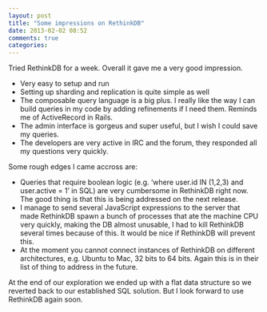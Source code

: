 ```yaml
---
layout: post
title: "Some impressions on RethinkDB"
date: 2013-02-02 08:52
comments: true
categories: 
---
```


Tried RethinkDB for a week. Overall it gave me a very good impression. 

- Very easy to setup and run
- Setting up sharding and replication is quite simple as well
- The composable query language is a big plus. I really like the way I can build queries in my code by adding refinements if I need them. Reminds me of ActiveRecord in Rails.
- The admin interface is gorgeus and super useful, but I wish I could save my queries.
- The developers are very active in IRC and the forum, they responded all my questions very quickly.

Some rough edges I came accross are:

- Queries that require boolean logic (e.g. ‘where user.id IN (1,2,3) and user.active = 1’ in SQL) are very cumbersome in RethinkDB right now. The good thing is that this is being addressed on the next release.
- I manage to send several JavaScript expressions to the server that made RethinkDB spawn a bunch of processes that ate the machine CPU very quickly, making the DB almost unusable, I had to kill RethinkDB several times because of this. It would be nice if RethinkDB will  prevent this.
- At the moment you cannot connect instances of RethinkDB on different architectures, e.g. Ubuntu to Mac, 32 bits to 64 bits. Again this is in their list of thing to address in the future.

At the end of our exploration we ended up with a flat data structure so we reverted back to our established SQL solution. But I look forward to use RethinkDB again soon. 